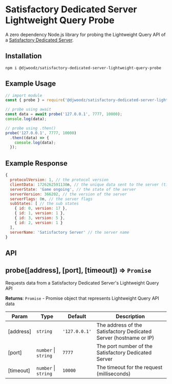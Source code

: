 Satisfactory Dedicated Server Lightweight Query Probe
=====================================================

A zero dependency Node.js library for probing the Lightweight Query API of a [Satisfactory Dedicated Server](https://satisfactory.fandom.com/wiki/Dedicated_servers).

Installation
------------

```
npm i @djwoodz/satisfactory-dedicated-server-lightweight-query-probe
```

Example Usage
-------------

```js
// import module
const { probe } = require('@djwoodz/satisfactory-dedicated-server-lightweight-query-probe');
```

```js
// probe using await
const data = await probe('127.0.0.1', 7777, 10000);
console.log(data);
```

```js
// probe using .then()
probe('127.0.0.1', 7777, 10000)
  .then((data) => {
    console.log(data);
  });
```

Example Response
----------------

```js
{
  protocolVersion: 1, // the protocol version
  clientData: 1726262591138n, // the unique data sent to the server (timestamp)
  serverState: 'Game ongoing', // the state of the server
  serverVersion: 366202, // the version of the server
  serverFlags: 0n, // the server flags
  subStates: [ // the sub states
    { id: 0, version: 17 },
    { id: 1, version: 1 },
    { id: 3, version: 5 },
    { id: 2, version: 1 }
  ],
  serverName: 'Satisfactory Server' // the server name
}
```

API
---

## probe([address], [port], [timeout]) ⇒ <code>Promise</code>

Requests data from a Satisfactory Dedicated Server's Lightweight Query API

**Returns**: <code>Promise</code> - Promise object that represents Lightweight Query API data

| Param | Type | Default | Description |
| --- | --- | --- | --- |
| [address] | <code>string</code> | <code>&#x27;127.0.0.1&#x27;</code> | The address of the Satisfactory Dedicated Server (hostname or IP) |
| [port] | <code>number</code> \| <code>string</code> | <code>7777</code> | The port number of the Satisfactory Dedicated Server |
| [timeout] | <code>number</code> \| <code>string</code> | <code>10000</code> | The timeout for the request (milliseconds) |